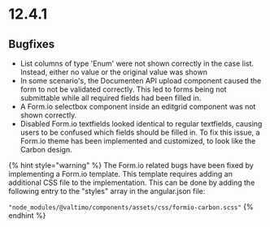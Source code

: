 # 12.4.1

## Bugfixes

* List columns of type 'Enum' were not shown correctly in the case list. Instead, either no value or the original value was shown
* In some scenario's, the Documenten API upload component caused the form to not be validated correctly. This led to forms being not submittable while all required fields had been filled in.
* A Form.io selectbox component inside an editgrid component was not shown correctly.
* Disabled Form.io textfields looked identical to regular textfields, causing users to be confused which fields should be filled in. To fix this issue, a Form.io theme has been implemented and customized, to look like the Carbon design.

{% hint style="warning" %}
The Form.io related bugs have been fixed by implementing a Form.io template. This template requires adding an additional CSS file to the implementation. This can be done by adding the following entry to the "styles" array in the angular.json file:

`"node_modules/@valtimo/components/assets/css/formio-carbon.scss"`
{% endhint %}



